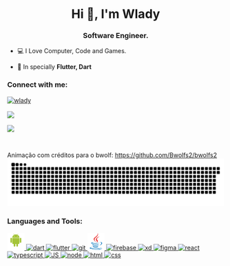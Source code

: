 <!--
**wladmyralmeida/wladmyralmeida** is a ✨ _special_ ✨ repository because its `README.md` (this file) appears on your GitHub profile.
!-->

<h1 align="center">Hi 👋, I'm Wlady</h1>
<h3 align="center">Software Engineer.</h3>

- 💻 I Love Computer, Code and Games.

- 💙 In specially **Flutter, Dart**

<h3 align="left">Connect with me:</h3>
<p align="left">
 <a href="https://www.gmail.com/" target="_blank"><img align="center" src="https://cdn.jsdelivr.net/npm/simple-icons@3.0.1/icons/gmail.svg" alt="wlady" height="30" width="40" /></a>
 
<a href="https://www.linkedin.com/in/wladmyr-almeida/" target="blank"><img align="center" src="https://img.shields.io/badge/-LinkedIn-%230077B5?style=for-the-badge&logo=linkedin&logoColor=white" target="_blank"></a>
 
<a href="https://instagram.com/wladm1r" target="blank"><img align="center" src="https://img.shields.io/badge/-Instagram-%23E4405F?style=for-the-badge&logo=instagram&logoColor=white" target="_blank"></a>
</p>
<br />

Animação com créditos para o bwolf: https://github.com/Bwolfs2/bwolfs2
![Snake animation](https://github.com/bwolfs2/bwolfs2/blob/output/github-contribution-grid-snake.svg)

<h3 align="left">Languages and Tools:</h3>
<p align="left"> <a href="https://developer.android.com" target="_blank"> <img src="https://raw.githubusercontent.com/devicons/devicon/master/icons/android/android-original-wordmark.svg" alt="android" width="40" height="40"/> </a> <a href="https://dart.dev" target="_blank"> <img src="https://www.vectorlogo.zone/logos/dartlang/dartlang-icon.svg" alt="dart" width="40" height="40"/> </a> <a href="https://flutter.dev" target="_blank"> <img src="https://www.vectorlogo.zone/logos/flutterio/flutterio-icon.svg" alt="flutter" width="40" height="40"/> </a> <a href="https://git-scm.com/" target="_blank"> <img src="https://www.vectorlogo.zone/logos/git-scm/git-scm-icon.svg" alt="git" width="40" height="40"/> </a> <a href="https://www.java.com" target="_blank"> <img src="https://raw.githubusercontent.com/devicons/devicon/master/icons/java/java-original.svg" alt="java" width="40" height="40"/> </a> <a href="https://firebase.google.com/" target="_blank"> <img src="https://www.vectorlogo.zone/logos/firebase/firebase-icon.svg" alt="firebase" width="40" height="40"/> </a> <a href="https://www.adobe.com/products/xd.html" target="_blank"> <img src="https://cdn.worldvectorlogo.com/logos/adobe-xd.svg" alt="xd" width="40" height="40"/> </a> <a href="https://www.figma.com/" target="_blank"> <img src="https://upload.wikimedia.org/wikipedia/commons/thumb/3/33/Figma-logo.svg/400px-Figma-logo.svg.png" alt="figma" width="40" height="40"/> </a> <a href="https://www.reactjs.org/" target="_blank"> <img src="https://cdn.worldvectorlogo.com/logos/react-2.svg" alt="react" width="40" height="40"/> </a> <a href="https://www.typescriptlang.org/" target="_blank"> <img src="https://cdn.worldvectorlogo.com/logos/typescript.svg" alt="typescript" width="40" height="40"/> </a> 
<a href="https://www.javascript.com/" target="_blank"> <img src="https://cdn.worldvectorlogo.com/logos/javascript.svg" alt="JS" width="40" height="40"/> </a> 
<a href="https://www.nodejs.org/" target="_blank"> <img src="https://cdn.worldvectorlogo.com/logos/nodejs-1.svg" alt="node" width="40" height="40"/> </a> 
<a href="https://www.w3schools.com/html/" target="_blank"> <img src="https://cdn.worldvectorlogo.com/logos/html5.svg" alt="html" width="40" height="40"/> </a>
<a href="https://www.w3schools.com/css/" target="_blank"> <img src="https://cdn.worldvectorlogo.com/logos/css-5.svg" alt="css" width="40" height="40"/> </a>
</p>
<br />
